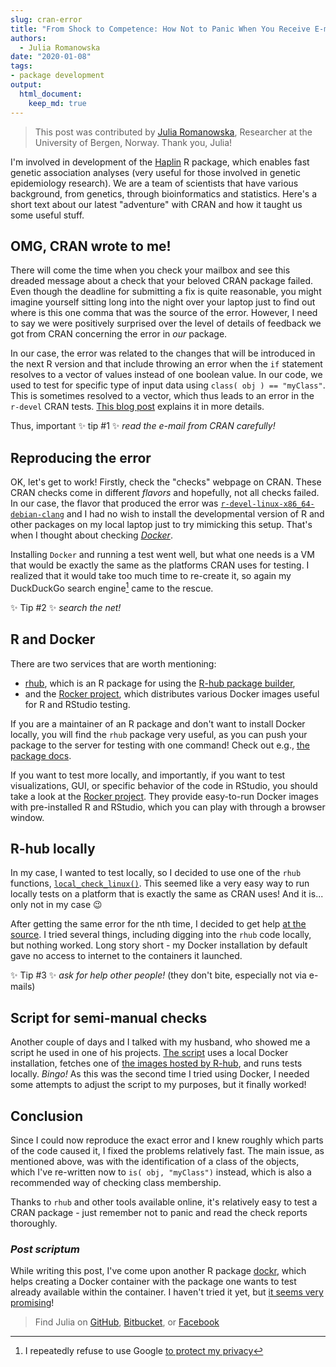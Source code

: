 ```yaml
---
slug: cran-error
title: "From Shock to Competence: How Not to Panic When You Receive E-mail from CRAN about Failed Checks"
authors:
  - Julia Romanowska
date: "2020-01-08"
tags:
- package development
output: 
  html_document:
    keep_md: true
---
```


> This post was contributed by [Julia Romanowska](https://jrom.bitbucket.io/homepage/), Researcher at the University of Bergen, Norway. Thank you, Julia!



<!--
  - how we got to know about it
  - raising an issue on bitbucket(?)
  - installing docker and checking the docs
  - searching for R and docker
  - found r-hub and rocker
  - running r-hub - problems
  - figure out where the problem is (docker images didn't have access to the net)
  - creating a script that runs everything manually, using the image provided by rhub
-->

I'm involved in development of the [Haplin](https://folk.uib.no/gjessing/genetics/software/haplin) R package, which enables fast genetic association analyses (very useful for those involved in genetic epidemiology research). We are a team of scientists that have various background, from genetics, through bioinformatics and statistics. Here's a short text about our latest "adventure" with CRAN and how it taught us some useful stuff.

## OMG, CRAN wrote to me!

There will come the time when you check your mailbox and see this dreaded message about a check that your beloved CRAN package failed. Even though the deadline for submitting a fix is quite reasonable, you might imagine yourself sitting long into the night over your laptop just to find out where is this one comma that was the source of the error. However, I need to say we were positively surprised over the level of details of feedback we got from CRAN concerning the error in _our_ package.

In our case, the error was related to the changes that will be introduced in the next R version and that include throwing an error when the ``if`` statement resolves to a vector of values instead of one boolean value. In our code, we used to test for specific type of input data using ``class( obj ) == "myClass"``. This is sometimes resolved to a vector, which thus leads to an error in the `r-devel` CRAN tests. [This blog post](https://developer.r-project.org/Blog/public/2019/11/09/when-you-think-class.-think-again/index.html) explains it in more details.

Thus, important :sparkles: tip \#1 :sparkles: *read the e-mail from CRAN carefully!*

## Reproducing the error

OK, let's get to work! Firstly, check the "checks" webpage on CRAN. These CRAN checks come in different _flavors_ and hopefully, not all checks failed. In our case, the flavor that produced the error was [`r-devel-linux-x86_64-debian-clang`](https://blog.r-hub.io/2019/04/25/r-devel-linux-x86-64-debian-clang/) and I had no wish to install the developmental version of R and other packages on my local laptop just to try mimicking this setup. That's when I thought about checking [*Docker*](https://www.docker.com/).

Installing `Docker` and running a test went well, but what one needs is a VM that would be exactly the same as the platforms CRAN uses for testing. I realized that it would take too much time to re-create it, so again my DuckDuckGo search engine[^1] came to the rescue.

:sparkles: Tip \#2 :sparkles: *search the net!*

## R and Docker

<!-- r-hub and rocker - which is good for what -->
There are two services that are worth mentioning:

- [rhub](https://r-hub.github.io/rhub/), which is an R package for using the [R-hub package builder](https://docs.r-hub.io/#package-builder),
- and the [Rocker project](https://www.rocker-project.org/), which distributes various Docker images useful for R and RStudio testing.

If you are a maintainer of an R package and don't want to install Docker locally, you will find the `rhub` package very useful, as you can push your package to the server for testing with one command! Check out e.g., [the package docs](https://r-hub.github.io/rhub/).

If you want to test more locally, and importantly, if you want to test visualizations, GUI, or specific behavior of the code in RStudio, you should take a look at the [Rocker project](https://www.rocker-project.org/). They provide easy-to-run Docker images with pre-installed R and RStudio, which you can play with through a browser window.

## R-hub locally

In my case, I wanted to test locally, so I decided to use one of the `rhub` functions, [`local_check_linux()`](https://r-hub.github.io/rhub/reference/local_check_linux.html). This seemed like a very easy way to run locally tests on a platform that is exactly the same as CRAN uses! And it is... only not in my case :wink:

After getting the same error for the nth time, I decided to get help [at the source](https://github.com/r-hub/rhub/issues/322). I tried several things, including digging into the `rhub` code locally, but nothing worked. Long story short - my Docker installation by default gave no access to internet to the containers it launched.

:sparkles: Tip \#3 :sparkles: *ask for help other people!* (they don't bite, especially not via e-mails)

## Script for semi-manual checks

Another couple of days and I talked with my husband, who showed me a script he used in one of his projects. [The script](https://bitbucket.org/Grantlab/bio3d/src/master/ver_devel/util/run_dockercheck.sh) uses a local Docker installation, fetches one of [the images hosted by R-hub](https://github.com/r-hub/rhub-linux-builders#rhub-linux-builders), and runs tests locally. *Bingo!* As this was the second time I tried using Docker, I needed some attempts to adjust the script to my purposes, but it finally worked!


## Conclusion

Since I could now reproduce the exact error and I knew roughly which parts of the code caused it, I fixed the problems relatively fast. The main issue, as mentioned above, was with the identification of a class of the objects, which I've re-written now to ``is( obj, "myClass")`` instead, which is also a recommended way of checking class membership.

Thanks to `rhub` and other tools available online, it's relatively easy to test a CRAN package - just remember not to panic and read the check reports thoroughly.


### _Post scriptum_

While writing this post, I've come upon another R package [dockr](https://cran.r-project.org/package=dockr), which helps creating a Docker container with the package one wants to test already available within the container. I haven't tried it yet, but [it seems very promising](http://smaakage85.netlify.com/2019/12/21/dockr-easy-containerization-for-r/)!


> Find Julia on [GitHub](https://github.com/jromanowska), [Bitbucket](https://bitbucket.org/jrom/profile/repositories), or [Facebook](https://www.facebook.com/julia.romanowska.733)


[^1]: I repeatedly refuse to use Google [to protect my privacy](https://spreadprivacy.com/how-to-remove-google/)
